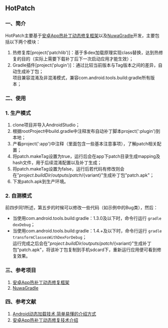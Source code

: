 ## HotPatch
### 一、简介
HotPatch主要基于[安卓App热补丁动态修复框架](https://github.com/dodola/HotFix)以及[NuwaGradle](https://github.com/jasonross/NuwaGradle)开发，主要包括以下两个模块：</br>
1. 热修复库[project('patchlib')]：基于多dex加载原理实现class替换，达到热修复的目的（实际上需要下载补丁后下一次启动应用才能生效）；</br>
2. Gradle插件[project('plugin')]：通过比较当前版本与Tag版本之间的差异，自动生成补丁包；</br>
项目兼容混淆及非混淆模式，兼容com.android.tools.build:gradle所有版本；

### 二、使用
### 1. 生产模式
1) clone项目并导入AndroidStudio；</br>
2) 根据rootProject中build.gradle中注释发布自动补丁脚本project(':plugin')到本地；</br>
3) 产看project(':app')中注释（里面包含一些基本注意事项），了解patch相关配置；</br>
4) 将patch.makeTag设置为true，运行后会在app下patch目录生成mapping及hash文件，用于后续混淆配置以及补丁生成；</br>
5) 将patch.makeTag设置为false，运行后若代码有修改则会在"${project.buildDir}/outputs/patch/${variant}"生成补丁包"patch.apk"；</br>
6) 下发patch.apk到生产环境。

### 2. 自测模式
前四步同1所述，第五步的时候可以修改一些代码（如示例中的Bug类），然后：</br>
* 当使用com.android.tools.build:gradle：1.3.0及以下时，命令行运行 `gradle dexDebug`；</br>
* 当使用com.android.tools.build:gradle：1.4.+及以下时，命令行运行 `gradle transformClassesWithDexForDebug`；</br>
运行完成之后会在"${project.buildDir}/outputs/patch/${variant}"生成补丁包"patch.apk"，将该补丁包复制到手机sdcard下，重新运行应用便可看到修复效果。

### 三、参考项目
1. [安卓App热补丁动态修复框架](https://github.com/dodola/HotFix)
2. [NuwaGradle](https://github.com/jasonross/NuwaGradle)

### 四、参考文献
1. [Android动态加载技术 简单易懂的介绍方式](https://segmentfault.com/a/1190000004062866)
2. [安卓App热补丁动态修复技术介绍](http://mp.weixin.qq.com/s?__biz=MzI1MTA1MzM2Nw==&mid=400118620&idx=1&sn=b4fdd5055731290eef12ad0d17f39d4a&scene=0)
